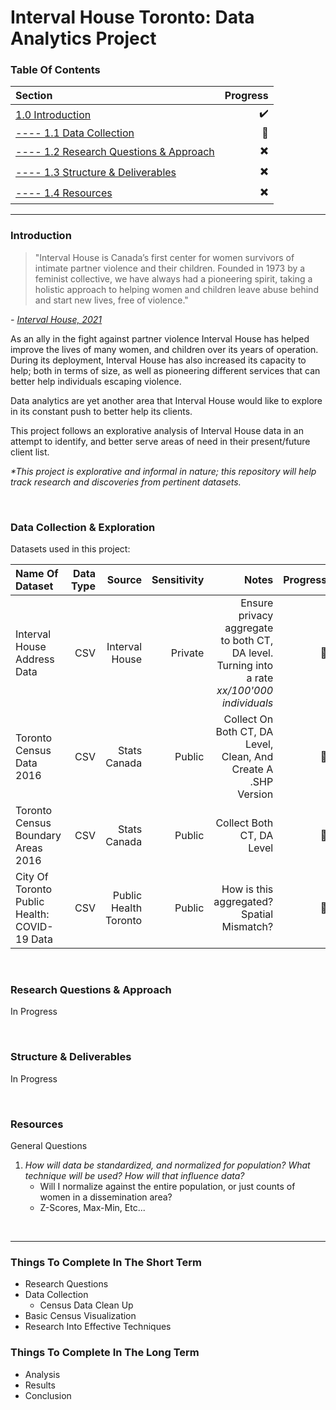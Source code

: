 
# Interval House Toronto: Data Analytics Project


### Table Of Contents ###
Section  | Progress
| :--- | ---:
[1.0 Introduction](https://github.com/renacin/IntervalHouse_DataAnalytics#introduction)  | :heavy_check_mark:
[---- 1.1 Data Collection](https://github.com/renacin/IntervalHouse_DataAnalytics#data-collection--exploration)  | :construction_worker:
[---- 1.2 Research Questions & Approach](https://github.com/renacin/IntervalHouse_DataAnalytics#research-questions--approach)  | :heavy_multiplication_x:
[---- 1.3 Structure & Deliverables](https://github.com/renacin/IntervalHouse_DataAnalytics#structure--deliverables)  | :heavy_multiplication_x:
[---- 1.4 Resources](https://github.com/renacin/IntervalHouse_DataAnalytics#resources)  | :heavy_multiplication_x:

- - - -
### Introduction ###

>"Interval House is Canada’s first center for women survivors of intimate partner violence and their children.
Founded in 1973 by a feminist collective, we have always had a pioneering spirit, taking a holistic approach to helping
women and children leave abuse behind and start new lives, free of violence."   

_- [Interval House, 2021](https://www.intervalhouse.ca/inside-interval-house/)_

As an ally in the fight against partner violence Interval House has helped improve the lives of many women, and children
over its years of operation. During its deployment, Interval House has also increased its capacity to help; both in
terms of size, as well as pioneering different services that can better help individuals escaping violence.

Data analytics are yet another area that Interval House would like to explore in its constant push to better help its clients.

This project follows an explorative analysis of Interval House data in an attempt to identify, and better serve
areas of need in their present/future client list.

_*This project is explorative and informal in nature; this repository will help track research and discoveries from pertinent datasets._

<br />


### Data Collection & Exploration ###
Datasets used in this project:

Name Of Dataset  | Data Type | Source | Sensitivity | Notes | Progress
|:---|---:|---:|---:|---:|---:|
Interval House Address Data | CSV | Interval House | Private | Ensure privacy aggregate to both CT, DA level. Turning into a rate *xx/100'000 individuals* | :construction_worker:
Toronto Census Data 2016 | CSV | Stats Canada | Public | Collect On Both CT, DA Level, Clean, And Create A .SHP Version | :construction_worker:
Toronto Census Boundary Areas 2016 | CSV | Stats Canada | Public | Collect Both CT, DA Level | :construction_worker:
City Of Toronto Public Health: COVID-19 Data | CSV | Public Health Toronto | Public | How is this aggregated? Spatial Mismatch? | :construction_worker:

<br />


### Research Questions & Approach ###
In Progress





<br />


### Structure & Deliverables ###
In Progress





<br />


### Resources ###
General Questions

1. _How will data be standardized, and normalized for population? What technique will be used? How will that influence data?_
    + Will I normalize against the entire population, or just counts of women in a dissemination area?
    + Z-Scores, Max-Min, Etc...




<br />


- - - -
### Things To Complete In The Short Term ###
 + Research Questions
 + Data Collection
    + Census Data Clean Up
 + Basic Census Visualization
 + Research Into Effective Techniques

### Things To Complete In The Long Term ###
 + Analysis
 + Results
 + Conclusion
